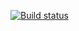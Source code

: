 [![Build status](https://ci.appveyor.com/api/projects/status/28nc8aauh1cqcw3f?svg=true)](https://ci.appveyor.com/project/yourkeksuk/hwjavaauto2-2)